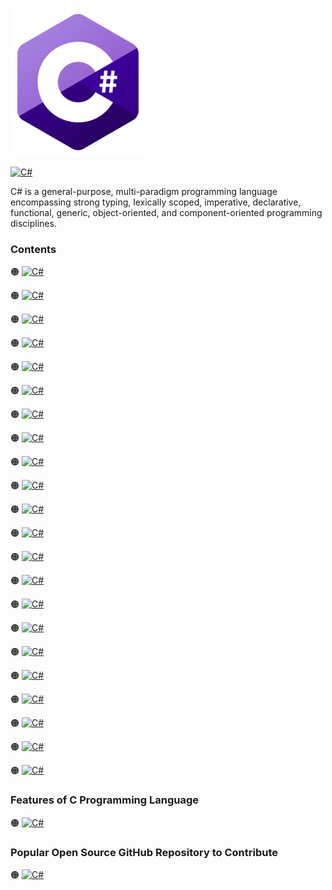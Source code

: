 ![C#-logo](https://github.com/shafiunmiraz0/C-Sharp-Crash-Course/blob/main/Asset/C%23-logo.png)

[![C#](https://img.shields.io/badge/C%23%20Programming-Language-blueviolet?style=for-the-badge)]()


C# is a general-purpose, multi-paradigm programming language encompassing strong typing, lexically scoped, imperative, declarative, functional, generic, object-oriented, and component-oriented programming disciplines.

### Contents

🟠 [![C#](https://img.shields.io/badge/Introduction%20of-C%23%20Programming%20Language-blueviolet?style=flat)]()

🟠 [![C#](https://img.shields.io/badge/Introduction%20of-C%23%20Programming%20Language-blueviolet?style=flat)]()

🟠 [![C#](https://img.shields.io/badge/Introduction%20of-C%23%20Programming%20Language-blueviolet?style=flat)]()

🟠 [![C#](https://img.shields.io/badge/Introduction%20of-C%23%20Programming%20Language-blueviolet?style=flat)]()

🟠 [![C#](https://img.shields.io/badge/Introduction%20of-C%23%20Programming%20Language-blueviolet?style=flat)]()

🟠 [![C#](https://img.shields.io/badge/Introduction%20of-C%23%20Programming%20Language-blueviolet?style=flat)]()

🟠 [![C#](https://img.shields.io/badge/Introduction%20of-C%23%20Programming%20Language-blueviolet?style=flat)]()

🟠 [![C#](https://img.shields.io/badge/Introduction%20of-C%23%20Programming%20Language-blueviolet?style=flat)]()

🟠 [![C#](https://img.shields.io/badge/Introduction%20of-C%23%20Programming%20Language-blueviolet?style=flat)]()

🟠 [![C#](https://img.shields.io/badge/Introduction%20of-C%23%20Programming%20Language-blueviolet?style=flat)]()

🟠 [![C#](https://img.shields.io/badge/Introduction%20of-C%23%20Programming%20Language-blueviolet?style=flat)]()

🟠 [![C#](https://img.shields.io/badge/Introduction%20of-C%23%20Programming%20Language-blueviolet?style=flat)]()

🟠 [![C#](https://img.shields.io/badge/Introduction%20of-C%23%20Programming%20Language-blueviolet?style=flat)]()

🟠 [![C#](https://img.shields.io/badge/Introduction%20of-C%23%20Programming%20Language-blueviolet?style=flat)]()

🟠 [![C#](https://img.shields.io/badge/Introduction%20of-C%23%20Programming%20Language-blueviolet?style=flat)]()

🟠 [![C#](https://img.shields.io/badge/Introduction%20of-C%23%20Programming%20Language-blueviolet?style=flat)]()

🟠 [![C#](https://img.shields.io/badge/Introduction%20of-C%23%20Programming%20Language-blueviolet?style=flat)]()

🟠 [![C#](https://img.shields.io/badge/Introduction%20of-C%23%20Programming%20Language-blueviolet?style=flat)]()

🟠 [![C#](https://img.shields.io/badge/Introduction%20of-C%23%20Programming%20Language-blueviolet?style=flat)]()

🟠 [![C#](https://img.shields.io/badge/Introduction%20of-C%23%20Programming%20Language-blueviolet?style=flat)]()

🟠 [![C#](https://img.shields.io/badge/Introduction%20of-C%23%20Programming%20Language-blueviolet?style=flat)]()

🟠 [![C#](https://img.shields.io/badge/Introduction%20of-C%23%20Programming%20Language-blueviolet?style=flat)]()

### Features of C Programming Language

🟠 [![C#](https://img.shields.io/badge/Network%20Protocol-Programming-blue?style=flat)]()

### Popular Open Source GitHub Repository to Contribute

🟠 [![C#](https://img.shields.io/badge/Lightning%20Network-Daemon⚡️-blue?style=flat)]()
